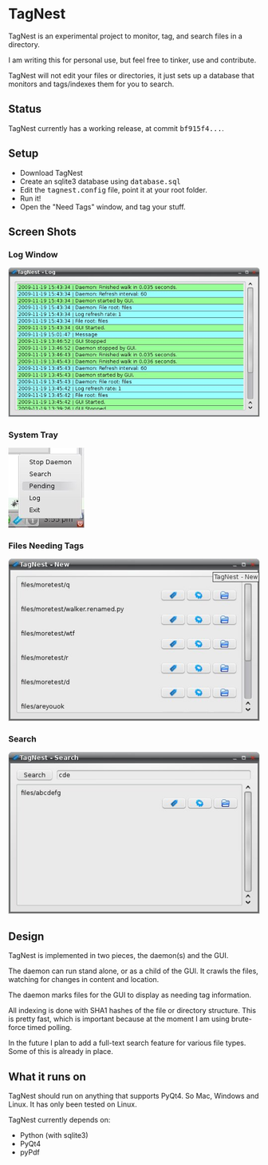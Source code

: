 # TagNest #
TagNest is an experimental project to monitor, tag, and search files in a directory.

I am writing this for personal use, but feel free to tinker, use and contribute.

TagNest will not edit your files or directories, it just sets up a database that monitors and tags/indexes them for you to search.

## Status ##
TagNest currently has a working release, at commit <tt>bf915f4...</tt>.

## Setup ##
* Download TagNest
* Create an sqlite3 database using <tt>database.sql</tt>
* Edit the <tt>tagnest.config</tt> file, point it at your root folder.
* Run it!
* Open the "Need Tags" window, and tag your stuff.

## Screen Shots ##

### Log Window ###
![v0.1 Log Window](http://github.com/jmhobbs/TagNest/raw/master/screens/0.1/log.jpg)

### System Tray ###
![v0.1 System Tray](http://github.com/jmhobbs/TagNest/raw/master/screens/0.1/tray.jpg)

### Files Needing Tags ###
![v0.1 Files Needing Tags](http://github.com/jmhobbs/TagNest/raw/master/screens/0.1/new.jpg)

### Search ###
![v0.1 Search](http://github.com/jmhobbs/TagNest/raw/master/screens/0.1/search.jpg)

## Design ##

TagNest is implemented in two pieces, the daemon(s) and the GUI.

The daemon can run stand alone, or as a child of the GUI. It crawls the files, watching for changes in content and location.

The daemon marks files for the GUI to display as needing tag information.

All indexing is done with SHA1 hashes of the file or directory structure. This is pretty fast, which is important because at the moment I am using brute-force timed polling.

In the future I plan to add a full-text search feature for various file types. Some of this is already in place.

## What it runs on ##
TagNest should run on anything that supports PyQt4. So Mac, Windows and Linux.  It has only been tested on Linux.

TagNest currently depends on:

  - Python (with sqlite3)
  - PyQt4
  - pyPdf
